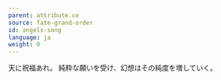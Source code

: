 ```yaml
---
parent: attribute.ce
source: fate-grand-order
id: angels-song
language: ja
weight: 0
---
```


天に祝福あれ。
純粋な願いを受け、幻想はその純度を増していく。
